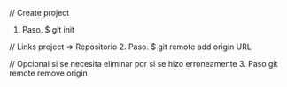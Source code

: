 // Create project
1. Paso. $ git init

// Links project => Repositorio
2. Paso. $ git remote add origin URL


// Opcional si se necesita eliminar por si se hizo erroneamente
3. Paso git remote remove origin